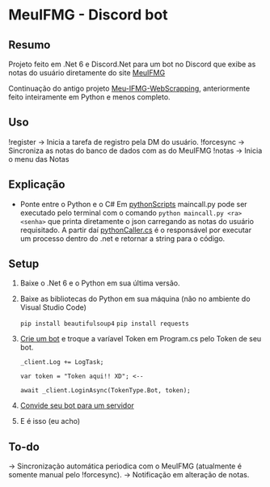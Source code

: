 # MeuIFMG - Discord bot

## Resumo
Projeto feito em .Net 6 e Discord.Net para um bot no Discord que exibe as notas do usuário diretamente do site [MeuIFMG](meu.ifmg.edu.br)

Continuação do antigo projeto [Meu-IFMG-WebScrapping](https://github.com/KindaSnoowy/Meu-IFMG-WebScrapping), anteriormente feito inteiramente em Python e menos completo.

## Uso
!register -> Inicia a tarefa de registro pela DM do usuário.
!forcesync -> Sincroniza as notas do banco de dados com as do MeuIFMG
!notas -> Inicia o menu das Notas

## Explicação

- Ponte entre o Python e o C#
Em [pythonScripts](https://github.com/KindaSnoowy/meuifmg-discord/tree/main/pythonScripts) maincall.py pode ser executado pelo terminal com o comando `python maincall.py <ra> <senha>` que printa diretamente o json carregando as notas do usuário requisitado. A partir daí [pythonCaller.cs](https://github.com/KindaSnoowy/meuifmg-discord/blob/main/modules/pythonCaller.cs) é o responsável por executar um processo dentro do .net e retornar a string para o código.

## Setup
1) Baixe o .Net 6 e o Python em sua última versão.
2) Baixe as bibliotecas do Python em sua máquina (não no ambiente do Visual Studio Code)

   `pip install beautifulsoup4`
   `pip install requests`

3) [Crie um bot](https://discord.com/developers/docs/getting-started#step-1-creating-an-app) e troque a varíavel Token em Program.cs pelo Token de seu bot.

   ```
   _client.Log += LogTask;

   var token = "Token aqui!! XD"; <--

   await _client.LoginAsync(TokenType.Bot, token);
   ```

4) [Convide seu bot para um servidor](https://discord.com/developers/docs/getting-started#adding-scopes-and-bot-permissions)
5) E é isso (eu acho)

## To-do
-> Sincronização automática periodica com o MeuIFMG (atualmente é somente manual pelo !forcesync).
-> Notificação em alteração de notas.
